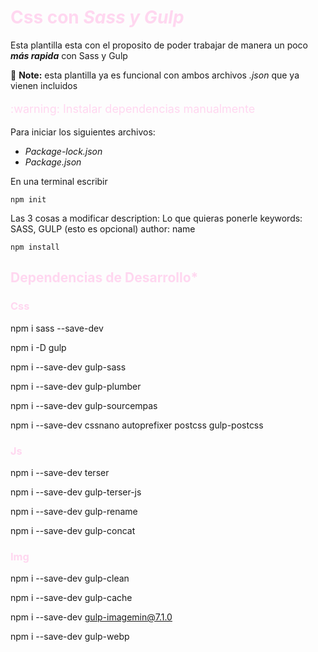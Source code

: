 # <font color="#FFD7F0">Css con *Sass y Gulp*</font>

Esta plantilla esta con el proposito de poder trabajar de manera un poco ***más rapida*** con Sass y Gulp  

:memo: **Note:** esta plantilla ya es funcional con ambos archivos *.json* que ya vienen incluidos 

<font color="#FFD7F0" size="4px">
<p>
    :warning: Instalar dependencias manualmente
</p>
</font>

Para iniciar los siguientes archivos:
- *Package-lock.json*
- *Package.json*

En una terminal escribir


 ```
npm init

 ```


Las 3 cosas a modificar
description: Lo que quieras ponerle
keywords: SASS, GULP (esto es opcional)
author: name

    npm install


## <font color="#FFD7F0">Dependencias de Desarrollo*</font>
### <font color="#FFD7F0">Css</font>
npm i sass --save-dev

npm i -D gulp

npm i --save-dev gulp-sass

npm i --save-dev gulp-plumber

npm i --save-dev gulp-sourcempas

npm i --save-dev cssnano autoprefixer postcss gulp-postcss

### <font color="#FFD7F0">Js</font>

npm i --save-dev terser

npm i --save-dev gulp-terser-js

npm i --save-dev gulp-rename

npm i --save-dev gulp-concat

### <font color="#FFD7F0">Img</font>
npm i --save-dev gulp-clean

npm i --save-dev gulp-cache

npm i --save-dev gulp-imagemin@7.1.0

npm i --save-dev gulp-webp
